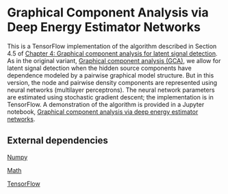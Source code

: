 # Graphical Component Analysis via Deep Energy Estimator Networks
This is a TensorFlow implementation of the algorithm described in Section 4.5 of <a href="https://github.com/nataliedoss/Thesis/blob/master/main.pdf" download>Chapter 4: Graphical component analysis for latent signal detection</a>. As in the original variant, <a href="https://github.com/nataliedoss/Graphical-component-analysis-R" download>Graphical component analysis (GCA)</a>, we allow for latent signal detection when the hidden source components have dependence modeled by a pairwise graphical model structure. But in this version, the node and pairwise density components are represented using neural networks (multilayer perceptrons). The neural network parameters are estimated using stochastic gradient descent; the implementation is in TensorFlow. A demonstration of the algorithm is provided in a Jupyter notebook, [Graphical component analysis via deep energy estimator networks](https://github.com/nataliedoss/Graphical-component-analysis-tensorflow/blob/master/gca.ipynb).


## External dependencies

[Numpy](http://numpy.org/)

[Math](https://docs.python.org/3.0/library/math.html)

[TensorFlow](https://www.tensorflow.org/)
